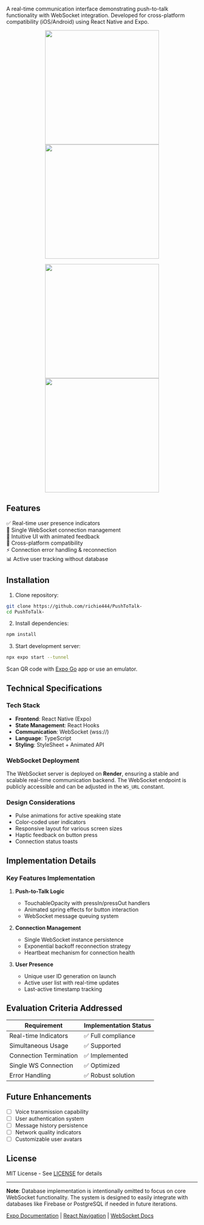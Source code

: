 

A real-time communication interface demonstrating push-to-talk functionality with WebSocket integration. Developed for cross-platform compatibility (iOS/Android) using React Native and Expo.
<p align="center">
  <img src="https://github.com/richie444/PushToTalk-/blob/main/assets/images/image1.png?raw=true" width="300">
  <img src="https://github.com/richie444/PushToTalk-/blob/main/assets/images/image2.png?raw=true" width="300">
</p>
<p align="center">
  <img src="https://github.com/richie444/PushToTalk-/blob/main/assets/images/image3.png?raw=true" width="300">
  <img src="https://github.com/richie444/PushToTalk-/blob/main/assets/images/image4.png?raw=true" width="300">
</p>




## Features

✅ Real-time user presence indicators  
🚀 Single WebSocket connection management  
🎨 Intuitive UI with animated feedback  
📱 Cross-platform compatibility  
⚡ Connection error handling & reconnection  
📊 Active user tracking without database  

## Installation

1. Clone repository:
```bash
git clone https://github.com/richie444/PushToTalk-
cd PushToTalk-
```

2. Install dependencies:
```bash
npm install
```

3. Start development server:
```bash
npx expo start --tunnel
```

Scan QR code with [Expo Go](https://expo.dev/go) app or use an emulator.

## Technical Specifications

### Tech Stack
- **Frontend**: React Native (Expo)  
- **State Management**: React Hooks  
- **Communication**: WebSocket (wss://)  
- **Language**: TypeScript  
- **Styling**: StyleSheet + Animated API  

### WebSocket Deployment
The WebSocket server is deployed on **Render**, ensuring a stable and scalable real-time communication backend. The WebSocket endpoint is publicly accessible and can be adjusted in the `WS_URL` constant.


### Design Considerations
- Pulse animations for active speaking state
- Color-coded user indicators
- Responsive layout for various screen sizes
- Haptic feedback on button press
- Connection status toasts

## Implementation Details



### Key Features Implementation
1. **Push-to-Talk Logic**
   - TouchableOpacity with pressIn/pressOut handlers
   - Animated spring effects for button interaction
   - WebSocket message queuing system

2. **Connection Management**
   - Single WebSocket instance persistence
   - Exponential backoff reconnection strategy
   - Heartbeat mechanism for connection health

3. **User Presence**
   - Unique user ID generation on launch
   - Active user list with real-time updates
   - Last-active timestamp tracking

## Evaluation Criteria Addressed

| Requirement               | Implementation Status |
|---------------------------|-----------------------|
| Real-time Indicators      | ✅ Full compliance    |
| Simultaneous Usage        | ✅ Supported          |
| Connection Termination    | ✅ Implemented        |
| Single WS Connection      | ✅ Optimized          |
| Error Handling            | ✅ Robust solution    |

## Future Enhancements

- [ ] Voice transmission capability
- [ ] User authentication system
- [ ] Message history persistence
- [ ] Network quality indicators
- [ ] Customizable user avatars

## License

MIT License - See [LICENSE](LICENSE) for details

---

**Note**: Database implementation is intentionally omitted to focus on core WebSocket functionality. The system is designed to easily integrate with databases like Firebase or PostgreSQL if needed in future iterations.

[Expo Documentation](https://docs.expo.dev/) | [React Navigation](https://reactnavigation.org/) | [WebSocket Docs](https://developer.mozilla.org/en-US/docs/Web/API/WebSocket)
```

